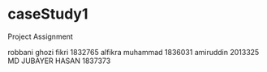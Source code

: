 # caseStudy1
Project Assignment

robbani ghozi fikri 1832765
alfikra muhammad 1836031
amiruddin 2013325
MD JUBAYER HASAN 1837373
